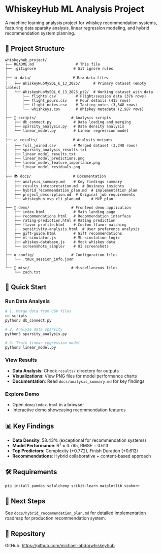 # WhiskeyHub ML Analysis Project

A machine learning analysis project for whiskey recommendation systems, featuring data sparsity analysis, linear regression modeling, and hybrid recommendation system planning.

## 📁 Project Structure

```
whiskeyhub_project/
├── README.md                   # This file
├── .gitignore                 # Git ignore rules
│
├── 📊 data/                   # Raw data files
│   ├── WhiskeyHubMySQL_6_13_2025/      # Primary dataset (empty tables)
│   └── WhiskeyHubMySQL_6_13_2025_pt2/  # Working dataset with data
│       ├── flights.csv         # Flight/session data (376 rows)
│       ├── flight_pours.csv    # Pour details (415 rows)
│       ├── flight_notes.csv    # Tasting notes (3,348 rows)
│       └── whishkeys.csv       # Whiskey metadata (2,987 rows)
│
├── 🔬 scripts/                # Analysis scripts
│   ├── db_connect.py          # Data loading and merging
│   ├── sparsity_analysis.py   # Data density analysis
│   └── linear_model.py        # Linear regression model
│
├── 📈 results/                # Analysis outputs
│   ├── full_joined.csv        # Merged dataset (3,348 rows)
│   ├── sparsity_analysis_results.txt
│   ├── linear_model_results.txt
│   ├── linear_model_predictions.png
│   ├── linear_model_feature_importance.png
│   └── linear_model_residuals.png
│
├── 📚 docs/                   # Documentation
│   ├── analysis_summary.md    # Key findings summary
│   ├── results_interpretation.md  # Business insights
│   ├── hybrid_recommendation_plan.md  # Implementation plan
│   ├── project_description.md  # Original job requirements
│   └── whiskeyhub_mvp_cli_plan.md     # MVP plan
│
├── 🎨 demo/                   # Frontend demo application
│   ├── index.html             # Main landing page
│   ├── recommendations.html   # Recommendation interface
│   ├── rating-prediction.html # Rating prediction
│   ├── flavor-profile.html    # Custom flavor matching
│   ├── sensitivity-analysis.html  # User preference analysis
│   ├── gift-guide.html        # Gift recommendations
│   ├── ml-simulator.js        # ML simulation logic
│   ├── whiskey-database.js    # Mock whiskey data
│   └── screenshots_simple/    # UI screenshots
│
├── ⚙️ config/                 # Configuration files
│   └── .tmux_session_info.json
│
└── 📎 misc/                   # Miscellaneous files
    └── zach.txt
```

## 🚀 Quick Start

### Run Data Analysis
```bash
# 1. Merge data from CSV files
cd scripts
python3 db_connect.py

# 2. Analyze data sparsity
python3 sparsity_analysis.py

# 3. Train linear regression model
python3 linear_model.py
```

### View Results
- **Data Analysis**: Check `results/` directory for outputs
- **Visualizations**: View PNG files for model performance charts
- **Documentation**: Read `docs/analysis_summary.md` for key findings

### Explore Demo
- Open `demo/index.html` in a browser
- Interactive demo showcasing recommendation features

## 📊 Key Findings

- **Data Density**: 58.43% (exceptional for recommendation systems)
- **Model Performance**: R² = 0.765, RMSE = 0.613
- **Top Predictors**: Complexity (+0.772), Finish Duration (+0.612)
- **Recommendations**: Hybrid collaborative + content-based approach

## 🛠 Requirements

```bash
pip install pandas sqlalchemy scikit-learn matplotlib seaborn
```

## 📝 Next Steps

See `docs/hybrid_recommendation_plan.md` for detailed implementation roadmap for production recommendation system.

## 🔗 Repository

GitHub: https://github.com/michael-abdo/whiskeyhub